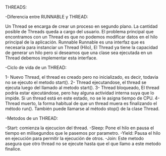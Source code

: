 THREADS:

-Diferencia entre RUNNABLE y THREAD:

 Un Thread se encarga de crear un proceso en segundo plano. La 
 cantidad posible de Threads queda a cargo del usuario. 
 El problema principal que encontramos con un Thread es que no 
 podemos modificar datos en el hilo principal de la aplicación.
 Runnable Runnable es una interfaz que es necesaria para instanciar 
 un Thread (Hilo), El Thread ya tiene la capacidad de generar un
 hilo pero si deseamos que una clase sea ejecutada en un Thread 
 debemos implementar esta interface.
 
-Ciclo de vida de un THREAD: 

 1- Nuevo Thread, el thread es creado pero no inicializado, es decir,
 todavia no se ejecuto el metodo start().
 2- Thread ejecutandose, el thread se ejecuta luego del llamado
 al metodo start().
 3- Thread bloqueado, El thread podría estar ejecutándose, pero hay 
 alguna actividad interna suya que lo impide. Si un thread está en 
 este estado, no se le asigna tiempo de CPU.
 4- Thread muerto, la forma habitual de que un thread muera es 
 finalizando el método run(). También puede llamarse al método 
 stop() de la clase Thread.
 
-Metodos de un THREAD:

 -Start: comienza la ejecucion del thread.
 -Sleep: Pone el hilo en pausa el tiempo en milisegundos que le 
 pasemos por parametro.
 -Yield: Pausa el hilo en ejecución para permitir la ejecución de 
 otros.
 -Join: Este metodo asegura que otro thread no se ejecute hasta que
 el que llamo a este metodo finalice.